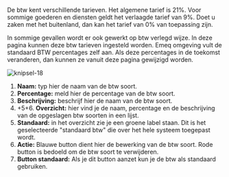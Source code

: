 De btw kent verschillende tarieven. Het algemene tarief is 21%. Voor sommige goederen en diensten geldt het verlaagde tarief van 9%. Doet u zaken met het buitenland, dan kan het tarief van 0% van toepassing zijn. 

In sommige gevallen wordt er ook gewerkt op btw verlegd wijze. In deze pagina kunnen deze btw tarieven ingesteld worden. Emeq omgeving vult de standaard BTW percentages zelf aan. Als deze percentages in de toekomst veranderen, dan kunnen ze vanuit deze pagina gewijzigd worden. 

![knipsel-18](https://user-images.githubusercontent.com/95087870/149656871-74996342-a770-43b2-baaa-0223649c541d.PNG)

1. **Naam:** typ hier de naam van de btw soort.
2. **Percentage:** meld hier de percentage van de btw soort.
3. **Beschrijving:** beschrijf hier de naam van de btw soort.
4. +5+6. **Overzicht:** hier vind je de naam, percentage en de beschrijving van de opgeslagen btw soorten in een lijst.
7. **Standaard:** in het overzicht zie je een groene label staan. Dit is het geselecteerde "standaard btw" die over het hele systeem toegepast wordt.
8. **Actie:** Blauwe button dient hier de bewerking van de btw soort. Rode button is bedoeld om de btw soort te verwijderen.
9. **Button standaard:** Als je dit button aanzet kun je de btw als standaard gebruiken.
